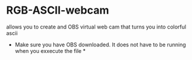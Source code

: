 # RGB-ASCII-webcam
allows you to create and OBS virtual web cam that turns you into colorful ascii

* Make sure you have OBS downloaded. It does not have to be running when you exxecute the file *
